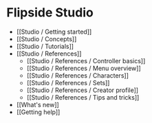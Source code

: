 # Flipside Studio

* [[Studio / Getting started]]
* [[Studio / Concepts]]
* [[Studio / Tutorials]]
* [[Studio / References]]
  * [[Studio / References / Controller basics]]
  * [[Studio / References / Menu overview]]
  * [[Studio / References / Characters]]
  * [[Studio / References / Sets]]
  * [[Studio / References / Creator profile]]
  * [[Studio / References / Tips and tricks]]
* [[What's new]]
* [[Getting help]]
